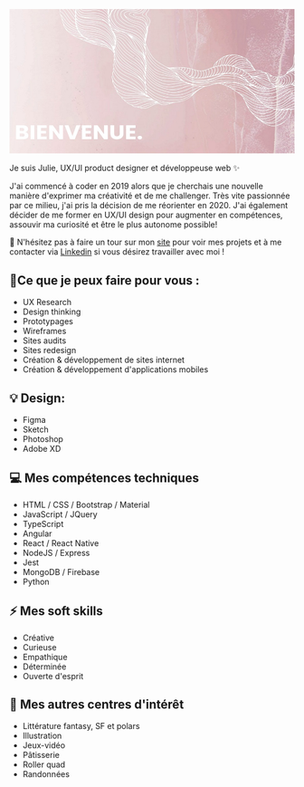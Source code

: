![banner image saying "Bienvenue.'](https://github.com/julie-p/julie-p/blob/main/banner-header.jpg)

Je suis Julie, UX/UI product designer et développeuse web ✨

J'ai commencé à coder en 2019 alors que je cherchais une nouvelle manière d'exprimer ma créativité et de me challenger. Très vite passionnée par ce milieu, j'ai pris la décision de me réorienter en 2020. J'ai également décider de me former en UX/UI design pour augmenter en compétences, assouvir ma curiosité et être le plus autonome possible!

💬 N'hésitez pas à faire un tour sur mon [site](https://digitalgalaxy.fr/) pour voir mes projets et à me contacter via [Linkedin](https://www.linkedin.com/in/julie-paupert/) si vous désirez travailler avec moi !

## 📝Ce que je peux faire pour vous :
  - UX Research
  - Design thinking
  - Prototypages
  - Wireframes
  - Sites audits
  - Sites redesign
  - Création & développement de sites internet
  - Création & développement d'applications mobiles

## 💡 Design:
  - Figma
  - Sketch
  - Photoshop
  - Adobe XD

## 💻 Mes compétences techniques

  - HTML / CSS / Bootstrap / Material
  - JavaScript / JQuery
  - TypeScript
  - Angular
  - React / React Native 
  - NodeJS / Express
  - Jest
  - MongoDB / Firebase
  - Python

## ⚡ Mes soft skills 

  - Créative
  - Curieuse
  - Empathique
  - Déterminée
  - Ouverte d'esprit
  
## 💖 Mes autres centres d'intérêt 

  - Littérature fantasy, SF et polars
  - Illustration
  - Jeux-vidéo 
  - Pâtisserie 
  - Roller quad
  - Randonnées

<!--
## 📈 Quelques stats
![Julies's GitHub stats](https://github-readme-stats.vercel.app/api?username=julie-p&count_private=true&show_icons=true&theme=cobalt)

[![Top Langs](https://github-readme-stats.vercel.app/api/top-langs/?username=julie-p&layout=compact)](https://github.com/anuraghazra/github-readme-stats)




**julie-p/julie-p** is a ✨ _special_ ✨ repository because its `README.md` (this file) appears on your GitHub profile.

Here are some ideas to get you started:

- 🔭 I’m currently working on ...
- 🌱 I’m currently learning ...
- 👯 I’m looking to collaborate on ...
- 🤔 I’m looking for help with ...
- 💬 Ask me about ...
- 📫 How to reach me: ...
- 😄 Pronouns: ...
- ⚡ Fun fact: ...
-->

